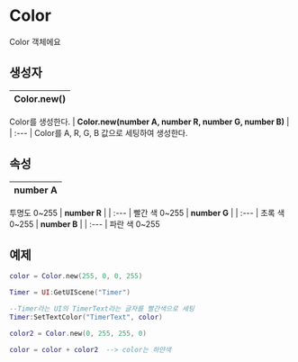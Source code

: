 # **Color**

Color 객체에요 
## **생성자**

| **Color.new()** |
| :--- |
Color를 생성한다. 
| **Color.new(number A, number R, number G, number B)** |
| :--- |
Color를 A, R, G, B 값으로 세팅하여 생성한다. 
## **속성**

| **number A** |
| :--- |
투명도 0~255 
| **number R** |
| :--- |
빨간 색 0~255 
| **number G** |
| :--- |
초록 색 0~255 
| **number B** |
| :--- |
파란 색 0~255 
## **예제**


```lua
color = Color.new(255, 0, 0, 255)

Timer = UI:GetUIScene("Timer")

--Timer라는 UI의 TimerText라는 글자를 빨간색으로 세팅
Timer:SetTextColor("TimerText", color)

color2 = Color.new(0, 255, 255, 0)

color = color + color2	--> color는 하얀색
```

